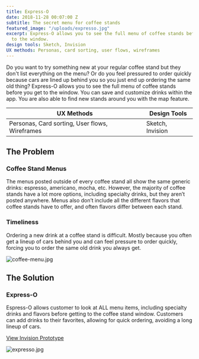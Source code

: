 ```yaml
---
title: Express-O
date: 2018-11-28 00:07:00 Z
subtitle: The secret menu for coffee stands
featured_image: "/uploads/expresso.jpg"
excerpt: Express-O allows you to see the full menu of coffee stands before you get
  to the window.
design tools: Sketch, Invision
UX methods: Personas, card sorting, user flows, wireframes
---
```


Do you want to try something new at your regular coffee stand but they don't list everything on the menu? Or do you feel pressured to order quickly because cars are lined up behind you so you just end up ordering the same old thing? Express-O allows you to see the full menu of coffee stands before you get to the window. You can save and customize drinks within the app. You are also able to find new stands around you with the map feature.

| UX Methods                                    | Design Tools           |
|-----------------------------------------------|------------------------|
| Personas, Card sorting, User flows, Wireframes| Sketch, Invision       |

## The Problem

### Coffee Stand Menus

The menus posted outside of every coffee stand all show the same generic drinks: espresso, americano, mocha, etc. However, the majority of coffee stands have a lot more options, including specialty drinks, but they aren’t posted anywhere. Menus also don’t include all the different flavors that coffee stands have to offer, and often flavors differ between each stand.

### Timeliness

Ordering a new drink at a coffee stand is difficult. Mostly because you often get a lineup of cars behind you and can feel pressure to order quickly, forcing you to order the same old drink you always get. 

![coffee-menu.jpg](/uploads/coffee-menu.jpg)

## The Solution

### Express-O

Espress-O allows customer to look at ALL menu items, including specialty drinks and flavors before getting to the coffee stand window. Customers can add drinks to their favorites, allowing for quick ordering, avoiding a long lineup of cars.

[View Invision Prototype](https://invis.io/JWPFGRWA5FT#/332278210_Homepage)

![expresso.jpg](/uploads/expresso.jpg)